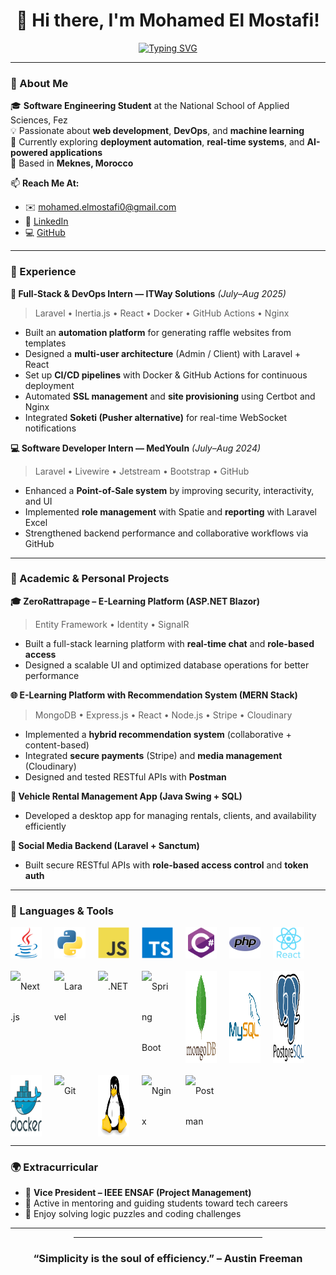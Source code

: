 <h1 align="center">👋 Hi there, I'm Mohamed El Mostafi!</h1>

<div align="center">
  <a href="https://github.com/DenverCoder1/readme-typing-svg">
    <img src="https://readme-typing-svg.herokuapp.com?font=Fira+Code&size=28&pause=1000&color=4E9AF1&center=true&vCenter=true&multiline=true&width=850&height=170&lines=Software+Engineering+Student+@+ENSA+Fez;Full-Stack+Developer+💻+|+DevOps+&+Machine+Learning+Enthusiast+🤖;Laravel+|+React+|+ASP.NET+|+Spring+Boot;Building+Innovative+and+Scalable+Solutions" alt="Typing SVG" />
  </a>
</div>

---

### 🚀 About Me

🎓 **Software Engineering Student** at the National School of Applied Sciences, Fez  
💡 Passionate about **web development**, **DevOps**, and **machine learning**  
🔭 Currently exploring **deployment automation**, **real-time systems**, and **AI-powered applications**  
📍 Based in **Meknes, Morocco**

📫 **Reach Me At:**  
- ✉️ [mohamed.elmostafi0@gmail.com](mailto:mohamed.elmostafi0@gmail.com)  
- 💼 [LinkedIn](https://www.linkedin.com/in/mohamed-el-mostafi-072683241)  
- 💻 [GitHub](https://github.com/El-Mostafi)

---

### 💼 Experience

**🔧 Full-Stack & DevOps Intern — ITWay Solutions** *(July–Aug 2025)*  
> Laravel • Inertia.js • React • Docker • GitHub Actions • Nginx  
- Built an **automation platform** for generating raffle websites from templates  
- Designed a **multi-user architecture** (Admin / Client) with Laravel + React  
- Set up **CI/CD pipelines** with Docker & GitHub Actions for continuous deployment  
- Automated **SSL management** and **site provisioning** using Certbot and Nginx  
- Integrated **Soketi (Pusher alternative)** for real-time WebSocket notifications  

**💻 Software Developer Intern — MedYouIn** *(July–Aug 2024)*  
> Laravel • Livewire • Jetstream • Bootstrap • GitHub  
- Enhanced a **Point-of-Sale system** by improving security, interactivity, and UI  
- Implemented **role management** with Spatie and **reporting** with Laravel Excel  
- Strengthened backend performance and collaborative workflows via GitHub  

---

### 🧠 Academic & Personal Projects

**🎓 ZeroRattrapage – E-Learning Platform (ASP.NET Blazor)**  
> Entity Framework • Identity • SignalR  
- Built a full-stack learning platform with **real-time chat** and **role-based access**  
- Designed a scalable UI and optimized database operations for better performance  

**🌐 E-Learning Platform with Recommendation System (MERN Stack)**  
> MongoDB • Express.js • React • Node.js • Stripe • Cloudinary  
- Implemented a **hybrid recommendation system** (collaborative + content-based)  
- Integrated **secure payments** (Stripe) and **media management** (Cloudinary)  
- Designed and tested RESTful APIs with **Postman**  

**🚗 Vehicle Rental Management App (Java Swing + SQL)**  
- Developed a desktop app for managing rentals, clients, and availability efficiently  

**💬 Social Media Backend (Laravel + Sanctum)**  
- Built secure RESTful APIs with **role-based access control** and **token auth**

---

### 🧰 Languages & Tools

<p align="left" style="line-height:3.5;display:flex;flex-wrap:wrap;gap:20px;">
  <img src="https://raw.githubusercontent.com/devicons/devicon/master/icons/java/java-original.svg" width="50" title="Java"/>
  <img src="https://raw.githubusercontent.com/devicons/devicon/master/icons/python/python-original.svg" width="50" title="Python"/>
  <img src="https://raw.githubusercontent.com/devicons/devicon/master/icons/javascript/javascript-original.svg" width="50" title="JavaScript"/>
  <img src="https://raw.githubusercontent.com/devicons/devicon/master/icons/typescript/typescript-original.svg" width="50" title="TypeScript"/>
  <img src="https://raw.githubusercontent.com/devicons/devicon/master/icons/csharp/csharp-original.svg" width="50" title="C#"/>
  <img src="https://raw.githubusercontent.com/devicons/devicon/master/icons/php/php-original.svg" width="50" title="PHP"/>
  <img src="https://raw.githubusercontent.com/devicons/devicon/master/icons/react/react-original-wordmark.svg" width="50" title="React"/>
  <img src="https://cdn.worldvectorlogo.com/logos/nextjs-2.svg" width="50" title="Next.js"/>
  <img src="https://cdn.jsdelivr.net/gh/devicons/devicon/icons/laravel/laravel-original.svg" width="50" title="Laravel"/>
  <img src="https://cdn.jsdelivr.net/gh/devicons/devicon/icons/dotnetcore/dotnetcore-original.svg" width="50" title=".NET"/>
  <img src="https://www.vectorlogo.zone/logos/springio/springio-icon.svg" width="50" title="Spring Boot"/>
  <img src="https://raw.githubusercontent.com/devicons/devicon/master/icons/mongodb/mongodb-original-wordmark.svg" width="50" title="MongoDB"/>
  <img src="https://raw.githubusercontent.com/devicons/devicon/master/icons/mysql/mysql-original-wordmark.svg" width="50" title="MySQL"/>
  <img src="https://raw.githubusercontent.com/devicons/devicon/master/icons/postgresql/postgresql-original-wordmark.svg" width="50" title="PostgreSQL"/>
  <img src="https://raw.githubusercontent.com/devicons/devicon/master/icons/docker/docker-original-wordmark.svg" width="50" title="Docker"/>
  <img src="https://www.vectorlogo.zone/logos/git-scm/git-scm-icon.svg" width="50" title="Git"/>
  <img src="https://raw.githubusercontent.com/devicons/devicon/master/icons/linux/linux-original.svg" width="50" title="Linux"/>
  <img src="https://www.vectorlogo.zone/logos/nginx/nginx-icon.svg" width="50" title="Nginx"/>
  <img src="https://www.vectorlogo.zone/logos/getpostman/getpostman-icon.svg" width="50" title="Postman"/>
</p>

---

### 🌍 Extracurricular

- 🎯 **Vice President – IEEE ENSAF (Project Management)**
- 💬 Active in mentoring and guiding students toward tech careers
- 🧠 Enjoy solving logic puzzles and coding challenges  

---

<div align="center">
  <hr style="width:60%">
  <h3>“Simplicity is the soul of efficiency.” – Austin Freeman</h3>
</div>

